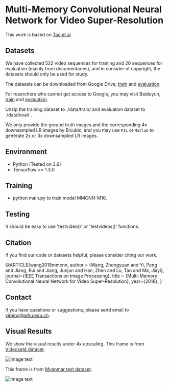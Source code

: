 # Multi-Memory Convolutional Neural Network for Video Super-Resolution
This work is based on [Tao et al](https://github.com/jiangsutx/SPMC_VideoSR)

## Datasets
We have collected 522 video sequences for training and 20 sequences for evaluation (mainly from documentaries), and in consider of copyright, the datasets should only be used for study.

The datasets can be downloaded from Google Drive, [train](https://drive.google.com/open?id=1xPMYiA0JwtUe9GKiUa4m31XvDPnX7Juu) and [evaluation](https://drive.google.com/open?id=1SgP9lZVpi-xvNeBxcze5FrjRLXWAE5ar).

For reserchers who cannot get access to Google, you may visit Baiduyun, [train](https://pan.baidu.com/s/1MjysWqjiJ5RcaoGn67YpUg) and [evaluation](https://pan.baidu.com/s/1ZgcZA_ExUfSmaB5QwIzqQg).

Unzip the training dataset to ./data/train/ and evaluation dataset to ./data/eval/ .

We only provide the ground truth images and the corresponding 4x downsampled LR images by Bicubic, and you may use `PIL` or `Matlab` to generate 2x or 3x downsampled LR images.

## Environment
  - Python (Tested on 3.6)
  - Tensorflow >= 1.3.0

## Training
 - python main.py to train model MMCNN-M10.

## Testing
It should be easy to use 'testvideo()' or 'testvideos()' functions.

## Citation
If you find our code or datasets helpful, please consider citing our work.

@ARTICLE{wang2018mmcnn,
        author = {Wang, Zhongyuan and Yi, Peng and Jiang, Kui and Jiang, Junjun and Han, Zhen and Lu, Tao and Ma, Jiayi},
        journal={IEEE Transactions on Image Processing},
        title = {Multi-Memory Convolutional Neural Network for Video Super-Resolution},
        year={2018},
    }

## Contact
If you have questions or suggestions, please send email to yipeng@whu.edu.cn.

## Visual Results
We show the visual results under 4x upscaling.
This frame is from [Videoset4 dataset](http://openaccess.thecvf.com/content_cvpr_2017/papers/Caballero_Real-Time_Video_Super-Resolution_CVPR_2017_paper.pdf).

![Image text](https://github.com/psychopa4/MMCNN/blob/master/pictures/000.jpg)

This frame is from [Myanmar test dataset](https://ieeexplore.ieee.org/document/7444187).

![Image text](https://github.com/psychopa4/MMCNN/blob/master/pictures/001.jpg)